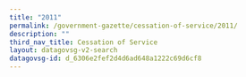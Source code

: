 ```yaml
---
title: "2011"
permalink: /government-gazette/cessation-of-service/2011/
description: ""
third_nav_title: Cessation of Service
layout: datagovsg-v2-search
datagovsg-id: d_6306e2fef2d4d6ad648a1222c69d6cf8
---
```

